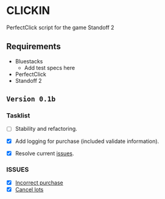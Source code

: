 # CLICKIN

PerfectClick script for the game Standoff 2 

## Requirements

+ Bluestacks
    - Add test specs here     
+ PerfectClick
+ Standoff 2

## ```Version 0.1b```

### Tasklist 

- [ ] Stability and refactoring.
- [x] Add logging for purchase (included validate information).
- [X] Resolve current [issues](#ISSUES).


### ISSUES

- [x] [Incorrect purchase](https://github.com/thesmallbluebear/clickin/issues/3)
- [X] [Cancel lots](https://github.com/thesmallbluebear/clickin/issues/4)
